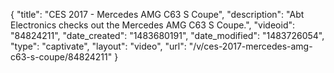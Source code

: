 {
    "title": "CES 2017 - Mercedes AMG C63 S Coupe",
    "description": "Abt Electronics checks out the Mercedes AMG C63 S Coupe.",
    "videoid": "84824211",
    "date_created": "1483680191",
    "date_modified": "1483726054",
    "type": "captivate",
    "layout": "video",
    "url": "\/v\/ces-2017-mercedes-amg-c63-s-coupe\/84824211"
}